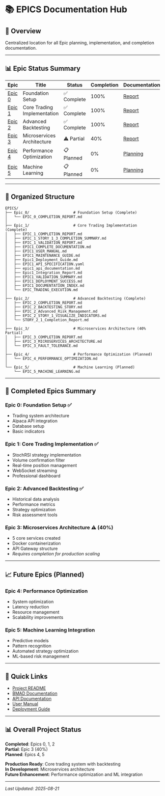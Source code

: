 # 📚 EPICS Documentation Hub

## 🎯 Overview
Centralized location for all Epic planning, implementation, and completion documentation.

---

## 📊 Epic Status Summary

| Epic | Title | Status | Completion | Documentation |
|------|-------|--------|------------|---------------|
| [Epic 0](./Epic_0/) | Foundation Setup | ✅ Complete | 100% | [Report](./Epic_0/EPIC_0_COMPLETION_REPORT.md) |
| [Epic 1](./Epic_1/) | Core Trading Implementation | ✅ Complete | 100% | [Report](./Epic_1/EPIC_1_COMPLETION_REPORT.md) |
| [Epic 2](./Epic_2/) | Advanced Backtesting | ✅ Complete | 100% | [Report](./Epic_2/EPIC_2_COMPLETION_REPORT.md) |
| [Epic 3](./Epic_3/) | Microservices Architecture | ⚠️ Partial | 40% | [Report](./Epic_3/EPIC_3_COMPLETION_REPORT.md) |
| [Epic 4](./Epic_4/) | Performance Optimization | 📋 Planned | 0% | [Planning](./Epic_4/EPIC_4_PERFORMANCE_OPTIMIZATION.md) |
| [Epic 5](./Epic_5/) | Machine Learning | 📋 Planned | 0% | [Planning](./Epic_5/EPIC_5_MACHINE_LEARNING.md) |

---

## 📁 Organized Structure

```
EPICS/
├── Epic_0/                    # Foundation Setup (Complete)
│   └── EPIC_0_COMPLETION_REPORT.md
│
├── Epic_1/                    # Core Trading Implementation (Complete)
│   ├── EPIC_1_COMPLETION_REPORT.md
│   ├── EPIC_1_STORY_1_3_COMPLETION_SUMMARY.md
│   ├── EPIC_1_VALIDATION_REPORT.md
│   ├── EPIC1_COMPLETE_DOCUMENTATION.md
│   ├── EPIC1_USER_MANUAL.md
│   ├── EPIC1_MAINTENANCE_GUIDE.md
│   ├── Epic1_Deployment_Guide.md
│   ├── EPIC1_API_SPECIFICATION.yaml
│   ├── epic1_api_documentation.md
│   ├── Epic1_Integration_Report.md
│   ├── EPIC1_VALIDATION_SUMMARY.md
│   ├── EPIC1_DEPLOYMENT_SUCCESS.md
│   ├── EPIC1_DOCUMENTATION_INDEX.md
│   └── EPIC_TRADING_EXECUTION.md
│
├── Epic_2/                    # Advanced Backtesting (Complete)
│   ├── EPIC_2_COMPLETION_REPORT.md
│   ├── EPIC_2_BACKTESTING_STORY.md
│   ├── EPIC_2_Advanced_Risk_Management.md
│   ├── EPIC_2_STORY_1_VISUALIZE_INDICATORS.md
│   └── STORY_2_1_Completion_Report.md
│
├── Epic_3/                    # Microservices Architecture (40% Partial)
│   ├── EPIC_3_COMPLETION_REPORT.md
│   ├── EPIC_3_MICROSERVICES_ARCHITECTURE.md
│   └── EPIC_3_FAULT_TOLERANCE.md
│
├── Epic_4/                    # Performance Optimization (Planned)
│   └── EPIC_4_PERFORMANCE_OPTIMIZATION.md
│
└── Epic_5/                    # Machine Learning (Planned)
    └── EPIC_5_MACHINE_LEARNING.md
```

---

## 🎯 Completed Epics Summary

### **Epic 0: Foundation Setup** ✅
- Trading system architecture
- Alpaca API integration
- Database setup
- Basic indicators

### **Epic 1: Core Trading Implementation** ✅
- StochRSI strategy implementation
- Volume confirmation filter
- Real-time position management
- WebSocket streaming
- Professional dashboard

### **Epic 2: Advanced Backtesting** ✅
- Historical data analysis
- Performance metrics
- Strategy optimization
- Risk assessment tools

### **Epic 3: Microservices Architecture** ⚠️ (40%)
- 5 core services created
- Docker containerization
- API Gateway structure
- *Requires completion for production scaling*

---

## 📈 Future Epics (Planned)

### **Epic 4: Performance Optimization**
- System optimization
- Latency reduction
- Resource management
- Scalability improvements

### **Epic 5: Machine Learning Integration**
- Predictive models
- Pattern recognition
- Automated strategy optimization
- ML-based risk management

---

## 🔗 Quick Links

- [Project README](../../README.md)
- [BMAD Documentation](../BMAD/)
- [API Documentation](./EPIC1_API_SPECIFICATION.yaml)
- [User Manual](./EPIC1_USER_MANUAL.md)
- [Deployment Guide](./Epic1_Deployment_Guide.md)

---

## 📊 Overall Project Status

**Completed**: Epics 0, 1, 2  
**Partial**: Epic 3 (40%)  
**Planned**: Epics 4, 5  

**Production Ready**: Core trading system with backtesting  
**In Development**: Microservices architecture  
**Future Enhancement**: Performance optimization and ML integration  

---

*Last Updated: 2025-08-21*